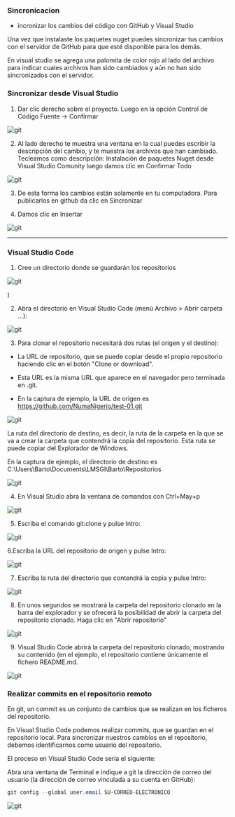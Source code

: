 ### Sincronicacion

- incronizar los cambios del código con GitHub y Visual Studio

Una vez que instalaste los paquetes nuget puedes sincronizar tus cambios con el servidor de GitHub para que esté disponible para los demás.

En visual studio se agrega una palomita de color rojo al lado del archivo para indicar cuales archivos han sido cambiados y aún no han sido sincronizados con el servidor.

### Sincronizar  desde Visual Studio

1. Dar clic derecho sobre el proyecto. Luego en la opción Control de Código Fuente -> Confirmar

![git](../images/image.png)

2. Al lado derecho te muestra una ventana en la cual puedes escribir la descripción del cambio, y te muestra los archivos que han cambiado. Tecleamos como descripción: Instalación de paquetes Nuget desde Visual Studio Comunity luego damos clic en Confirmar Todo 

![git](../images/image1.png)

3. De esta forma los cambios están solamente en tu computadora. Para publicarlos en github da clic en Sincronizar


4. Damos clic en Insertar

![git](../images/image3.png)


---

### Visual Studio Code

1. Cree un directorio donde se guardarán los repositorios

![git](../images/vsc-repos-clonar-01.png)

)

2. Abra el directorio en Visual Studio Code (menú Archivo > Abrir carpeta ...):

![git](../images/vsc-repos-clonar-02.png)

3. Para clonar el repositorio necesitará dos rutas (el origen y el destino):

- La URL de repositorio, que se puede copiar desde el propio repositorio haciendo clic en el botón "Clone or download".

- Esta URL es la misma URL que aparece en el navegador pero terminada en .git.

- En la captura de ejemplo, la URL de origen es https://github.com/NumaNigerio/test-01.git

![git](../images/vsc-repos-clonar-03.png)

La ruta del directorio de destino, es decir, la ruta de la carpeta en la que se va a crear la carpeta que contendrá la copia del repositorio. Esta ruta se puede copiar del Explorador de Windows.

En la captura de ejemplo, el directorio de destino es C:\Users\Barto\Documents\LMSGI\Barto\Repositorios

![git](../images/vsc-repos-clonar-04.png)


4. En Visual Studio abra la ventana de comandos con Ctrl+May+p

![git](../images/vsc-repos-clonar-05.png)

5. Escriba el comando git:clone y pulse Intro:

![git](../images/vsc-repos-clonar-06.png)

6.Escriba la URL del repositorio de origen y pulse Intro:

![git](../images/vsc-repos-clonar-07.png)

7. Escriba la ruta del directorio que contendrá la copia y pulse Intro:

![git](../images/vsc-repos-clonar-08.png)

8. En unos segundos se mostrará la carpeta del repositorio clonado en la barra del explorador y se ofrecerá la posibilidad de abrir la carpeta del repositorio clonado. Haga clic en "Abrir repositorio"

![git](../images/vsc-repos-clonar-09.png)

9. Visual Studio Code abrirá la carpeta del repositorio clonado, mostrando su contenido (en el ejemplo, el repositorio contiene únicamente el fichero README.md.

![git](../images/vsc-repos-clonar-10.png)


### Realizar commits en el repositorio remoto

En git, un commit es un conjunto de cambios que se realizan en los ficheros del repositorio.

En Visual Studio Code podemos realizar commits, que se guardan en el repositorio local. Para sincronizar nuestros cambios en el repositorio, debemos identificarnos como usuario del repositorio.

El proceso en Visual Studio Code sería el siguiente:

Abra una ventana de Terminal e indique a git la dirección de correo del usuario (la dirección de correo vinculada a su cuenta en GitHub):

```powershell
git config --global user.email SU-CORREO-ELECTRONICO
```

![git](../images/vsc-repos-commit-01.png)






